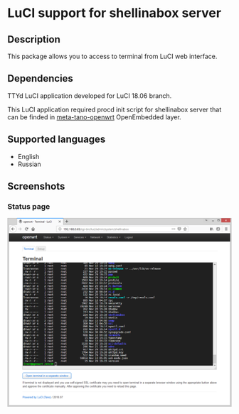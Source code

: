 # LuCI support for shellinabox server

## Description
This package allows you to access to terminal from LuCI web interface.

## Dependencies
TTYd LuCI application developed for LuCI 18.06 branch.

This LuCI application required procd init script for shellinabox server that can be finded
in [meta-tano-openwrt](https://github.com/tano-systems/meta-tano-openwrt.git) OpenEmbedded layer.

## Supported languages
- English
- Russian

## Screenshots

### Status page
![Terminal page](screenshots/terminal.png?raw=true "Terminal page")

